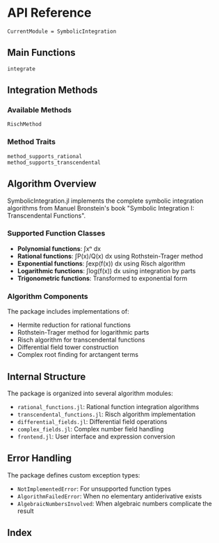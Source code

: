 # API Reference

```@meta
CurrentModule = SymbolicIntegration
```

## Main Functions

```@docs
integrate
```

## Integration Methods

### Available Methods

```@docs
RischMethod
```

### Method Traits

```@docs
method_supports_rational
method_supports_transcendental
```

## Algorithm Overview

SymbolicIntegration.jl implements the complete symbolic integration algorithms from Manuel Bronstein's book "Symbolic Integration I: Transcendental Functions".

### Supported Function Classes

- **Polynomial functions**: ∫xⁿ dx
- **Rational functions**: ∫P(x)/Q(x) dx using Rothstein-Trager method
- **Exponential functions**: ∫exp(f(x)) dx using Risch algorithm
- **Logarithmic functions**: ∫log(f(x)) dx using integration by parts
- **Trigonometric functions**: Transformed to exponential form

### Algorithm Components

The package includes implementations of:
- Hermite reduction for rational functions
- Rothstein-Trager method for logarithmic parts
- Risch algorithm for transcendental functions
- Differential field tower construction
- Complex root finding for arctangent terms

## Internal Structure

The package is organized into several algorithm modules:
- `rational_functions.jl`: Rational function integration algorithms
- `transcendental_functions.jl`: Risch algorithm implementation  
- `differential_fields.jl`: Differential field operations
- `complex_fields.jl`: Complex number field handling
- `frontend.jl`: User interface and expression conversion

## Error Handling

The package defines custom exception types:
- `NotImplementedError`: For unsupported function types
- `AlgorithmFailedError`: When no elementary antiderivative exists
- `AlgebraicNumbersInvolved`: When algebraic numbers complicate the result

## Index

```@index
```